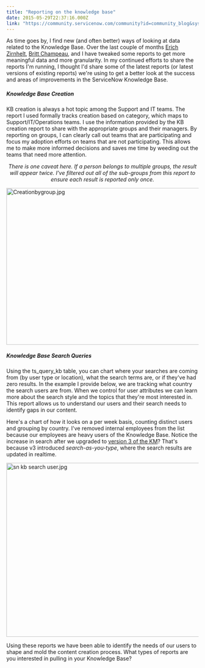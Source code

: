 ```yaml
---
title: "Reporting on the knowledge base"
date: 2015-05-29T22:37:16.000Z
link: "https://community.servicenow.com/community?id=community_blog&sys_id=ca8da669dbd0dbc01dcaf3231f961930"
---
```

<p>As time goes by, I find new (and often better) ways of looking at data related to the Knowledge Base. Over the last couple of months <a title="Erich Zirnhelt" __default_attr="16990" __jive_macro_name="user" class="jive_macro_user jive_macro" data-orig-content="Erich Zirnhelt" href="/community?id=community_user_profile&user=66be0e6ddbd41fc09c9ffb651f9619bd">Erich Zirnhelt</a>, <a title="Britt Champeau" __default_attr="23178" __jive_macro_name="user" class="jive_macro_user jive_macro" data-orig-content="Britt Champeau" href="/community?id=community_user_profile&user=c060d269db581fc09c9ffb651f961941">Britt Champeau</a>, and I have tweaked some reports to get more meaningful data and more granularity. In my continued efforts to share the reports I'm running, I thought I'd share some of the latest reports (or latest versions of existing reports) we're using to get a better look at the success and areas of improvements in the ServiceNow Knowledge Base.</p><p></p><h5>Knowledge Base Creation</h5><p>KB creation is always a hot topic among the Support and IT teams. The report I used formally tracks creation based on category, which maps to Support/IT/Operations teams. I use the information provided by the KB creation report to share with the appropriate groups and their managers. By reporting on groups, I can clearly call out teams that are participating and focus my adoption efforts on teams that are not participating. This allows me to make more informed decisions and saves me time by weeding out the teams that need more attention.</p><p></p><p style="text-align: center;"><em>There is one caveat here. If a person belongs to multiple groups, the result will appear twice. I've filtered out all of the sub-groups from this report to ensure each result is reported only once.</em></p><p></p><p><img   alt="Creationbygroup.jpg" class="image-0 jive-image" src="956b1086db585304b322f4621f96198f.iix" style="height: 410px; width: 620px; display: block; margin-left: auto; margin-right: auto;"/></p><p></p><h5>Knowledge Base Search Queries</h5><p>Using the ts_query_kb table, you can chart where your searches are coming from (by user type or location), what the search terms are, or if they've had zero results. In the example I provide below, we are tracking what country the search users are from. When we control for user attributes we can learn more about the search style and the topics that they're most interested in. This report allows us to understand our users and their search needs to identify gaps in our content.</p><p></p><p>Here's a chart of how it looks on a per week basis, counting distinct users and grouping by country. I've removed internal employees from the list because our employees are heavy users of the Knowledge Base. Notice the increase in search after we upgraded to <a title="" _jive_internal="true" href="/community/service-automation-platform/knowledge-management/blog/2015/05/04/knowledge-v3-is-here">version 3 of the KM</a>? That's because v3 introduced <em>search-as-you-type</em>, where the search results are updated in realtime.</p><p></p><p><img   alt="sn kb search user.jpg" class="image-0 jive-image" src="ed6df335dbd4d3041dcaf3231f961975.iix" style="height: 455px; width: 620px; display: block; margin-left: auto; margin-right: auto;"/></p><p></p><p>Using these reports we have been able to identify the needs of our users to shape and mold the content creation process. What types of reports are you interested in pulling in your Knowledge Base?</p>